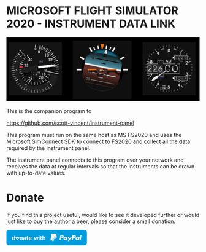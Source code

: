 # MICROSOFT FLIGHT SIMULATOR 2020 - INSTRUMENT DATA LINK

![Screenshot](Screenshot.png)

This is the companion program to

  https://github.com/scott-vincent/instrument-panel

This program must run on the same host as MS FS2020 and uses the Microsoft
SimConnect SDK to connect to FS2020 and collect all the data required by the
instrument panel.

The instrument panel connects to this program over your network and receives
the data at regular intervals so that the instruments can be drawn with
up-to-date values.

# Donate

If you find this project useful, would like to see it developed further or would
just like to buy the author a beer, please consider a small donation.

[<img src="donate.svg" width="210" height="40">](https://paypal.me/scottvincent2020)

